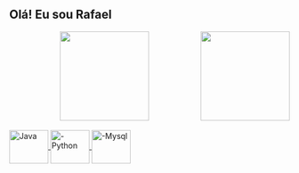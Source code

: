 ## Olá! Eu sou Rafael

<div align="center">
  <a href="https://github.com/RafaelDEV-01">
  <img height="160em" align="right" src="https://github-readme-stats.vercel.app/api?username=RafaelDEV-01&show_icons=true&theme=dark&include_all_commits=true&count_private=true"/>
  <img height="160em" src="https://github-readme-stats.vercel.app/api/top-langs/?username=RafaelDEV-01&layout=compact&langs_count=7&theme=dark"/>
</div>
<div style="display: inline_block"><br>
  <img align="center" alt="Java" height="60" width="70" src="https://cdn.jsdelivr.net/gh/devicons/devicon@latest/icons/java/java-original-wordmark.svg" />
  <img align="center" alt="-Python" height="60" width="70" src="https://cdn.jsdelivr.net/gh/devicons/devicon@latest/icons/python/python-original-wordmark.svg" />
  <img align="center" alt="-Mysql" height="60" width="70" src="https://cdn.jsdelivr.net/gh/devicons/devicon@latest/icons/mysql/mysql-original-wordmark.svg" />
</div>
